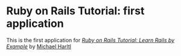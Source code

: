 # Ruby on Rails Tutorial: first application

This is the first application for [*Ruby on Rails Tutorial: Learn Rails by Example*](http://railstutorial.org/) by [Michael Harltl](http://michaelhartl.com)